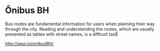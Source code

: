
Ônibus BH
========

Bus routes are fundamental information for users when planning their way through the city. Reading and understanding the routes, which are usually presented as tables with street names, is a difficult tas$

http://aqui.io/onibusBH/


